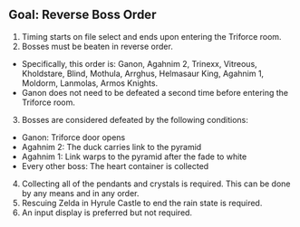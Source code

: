 ## Goal: Reverse Boss Order

1. Timing starts on file select and ends upon entering the Triforce room.
2. Bosses must be beaten in reverse order.

- Specifically, this order is: Ganon, Agahnim 2, Trinexx, Vitreous, Kholdstare, Blind, Mothula, Arrghus, Helmasaur King, Agahnim 1, Moldorm, Lanmolas, Armos Knights.
- Ganon does not need to be defeated a second time before entering the Triforce room.

3. Bosses are considered defeated by the following conditions:

- Ganon: Triforce door opens
- Agahnim 2: The duck carries link to the pyramid
- Agahnim 1: Link warps to the pyramid after the fade to white
- Every other boss: The heart container is collected

4. Collecting all of the pendants and crystals is required. This can be done by any means and in any order.
5. Rescuing Zelda in Hyrule Castle to end the rain state is required.
6. An input display is preferred but not required.
